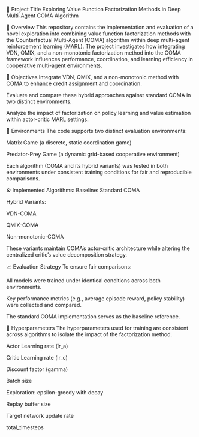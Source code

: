 🧠 Project Title
Exploring Value Function Factorization Methods in Deep Multi-Agent COMA Algorithm

📄 Overview
This repository contains the implementation and evaluation of a novel exploration into combining value function factorization methods with the Counterfactual Multi-Agent (COMA) algorithm within deep multi-agent reinforcement learning (MARL).
The project investigates how integrating VDN, QMIX, and a non-monotonic factorization method into the COMA framework influences performance, coordination, and learning efficiency in cooperative multi-agent environments.

🎯 Objectives
Integrate VDN, QMIX, and a non-monotonic method with COMA to enhance credit assignment and coordination.

Evaluate and compare these hybrid approaches against standard COMA in two distinct environments.

Analyze the impact of factorization on policy learning and value estimation within actor-critic MARL settings.

🧪 Environments
The code supports two distinct evaluation environments:

Matrix Game (a discrete, static coordination game)

Predator-Prey Game (a dynamic grid-based cooperative environment)

Each algorithm (COMA and its hybrid variants) was tested in both environments under consistent training conditions for fair and reproducible comparisons.

⚙️ Implemented Algorithms:
Baseline: Standard COMA

Hybrid Variants:

VDN-COMA

QMIX-COMA

Non-monotonic-COMA

These variants maintain COMA’s actor-critic architecture while altering the centralized critic’s value decomposition strategy.

📈 Evaluation Strategy
To ensure fair comparisons:

All models were trained under identical conditions across both environments.

Key performance metrics (e.g., average episode reward, policy stability) were collected and compared.

The standard COMA implementation serves as the baseline reference.

🧮 Hyperparameters
The hyperparameters used for training are consistent across algorithms to isolate the impact of the factorization method.

Actor Learning rate (lr_a)

Critic Learning rate (lr_c)

Discount factor (gamma) 

Batch size 

Exploration: epsilon-greedy with decay 

Replay buffer size

Target network update rate

total_timesteps
